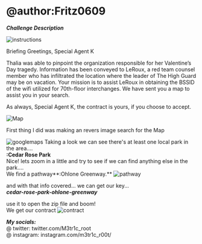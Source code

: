 # @author:Fritz0609

_**Challenge Description**_

![instructions](https://hacktoria.com/wp-content/uploads/2023/05/withering-lotus-web.png)

Briefing
Greetings, Special Agent K

Thalia was able to pinpoint the organization responsible for her Valentine’s Day tragedy. Information has been conveyed to LeRoux, a red team counsel member who has infiltrated the location where the leader of The High Guard may be on vacation. Your mission is to assist LeRoux in obtaining the BSSID of the wifi utilized for 70th-floor interchanges. We have sent you a map to assist you in your search.

As always, Special Agent K, the contract is yours, if you choose to accept.

![Map](https://hacktoria.com/wp-content/uploads/2023/05/Map-Withering-Lotus.jpg)

First thing I did was making an revers image search for the Map 

![googlemaps](https://user-images.githubusercontent.com/99975622/202459021-2461e3c2-d46b-4abb-bdef-cef1bd1bbfc3.png)
Taking a look we can see there's at least one local park in the area....<br>
**:Cedar Rose Park**
<br>
Nice! lets zoom in a little and try to see if we can find anything else in the park....<br>
We find a pathway**:Ohlone Greenway.**
![pathway](https://user-images.githubusercontent.com/99975622/202459692-8eb9f851-de80-467f-a645-05ea7f75a17a.png)

and with that info covered... we can get our key...
<br>
_**cedar-rose-park-ohlone-greenway**_

use it to open the zip file and boom! <br>
We get our contract
![contract](https://user-images.githubusercontent.com/99975622/202460025-8ed81571-8caf-47b6-a622-81de4fc2eb09.png)

_**My socials:**_ <br>@ twitter: twitter.com/M3tr1c_root <br>@ instagram: instagram.com/m3tr1c_r00t/
